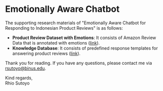 # Emotionally Aware Chatbot
The supporting research materials of "Emotionally Aware Chatbot for Responding to Indonesian Product Reviews" is as follows:
- **Product Review Dataset with Emotions**: It consists of Amazon Review Data that is annotated with emotions ([link](https://github.com/rhiosutoyo/Indonesian-EAC/tree/main/dataset/product-reviews-with-emotions)).
- **Knowledge Database**: It consists of predefined response templates for answering product reviews ([link](https://github.com/rhiosutoyo/Indonesian-EAC/blob/main/dataset/response-templates/predefined_respond_semicolon_delimited.txt)).

Thank you for reading. If you have any questions, please contact me via rsutoyo@binus.edu.

Kind regards,  
Rhio Sutoyo
